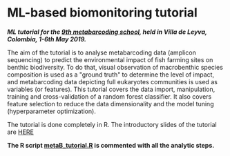 # ML-based biomonitoring tutorial

***ML tutorial for the [9th metabarcoding school](http://metabarcoding.org/spip.php?article89]), held in Villa de Leyva, Colombia, 1-6th May 2019.***

The aim of the tutorial is to analyse metabarcoding data (amplicon sequencing) to predict the environmental impact of fish farming sites on benthic biodiversity. To do that, visual observation of macrobenthic species composition is used as a "ground truth" to determine the level of impact, and metabarcoding data depicting full eukaryotes communities is used as variables (or features). This tutorial covers the data import, manipulation, training and cross-validation of a random forest classifier. It  also covers feature selection to reduce the data dimensionality and the model tuning (hyperparameter optimization). 

The tutorial is done completely in R. The introductory slides of the tutorial are [HERE](https://github.com/trtcrd/Metabarcoding_school_colombia/blob/master/ML_tuto_slides.pdf)

__The R script [metaB_tutorial.R](https://github.com/trtcrd/Metabarcoding_school_colombia/blob/master/metaB_tutorial.R) is commented with all the analytic steps.__






